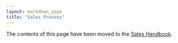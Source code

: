 ```yaml
---
layout: markdown_page
title: "Sales Process"
---
```


The contents of this page have been moved to the [Sales Handbook](/handbook/sales/).
